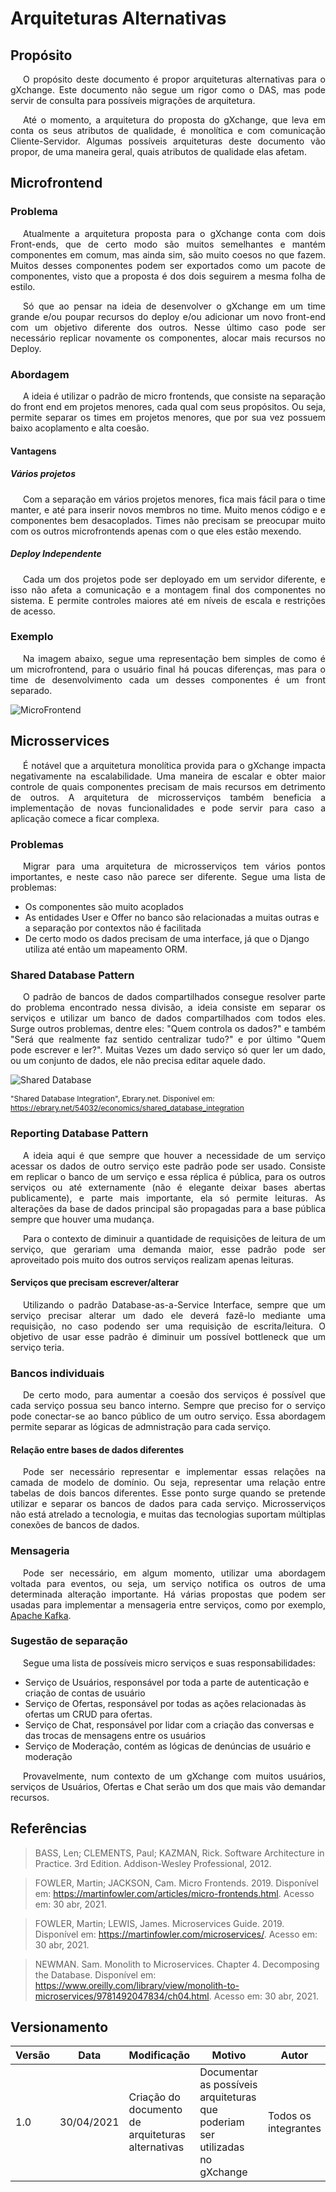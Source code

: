 # Arquiteturas Alternativas

## Propósito

<p style="text-indent: 20px; text-align: justify">
O propósito deste documento é propor arquiteturas alternativas para o gXchange. Este documento não segue um rigor como o DAS, mas pode servir de consulta para possíveis migrações de arquitetura.
</p>

<p style="text-indent: 20px; text-align: justify">
Até o momento, a arquitetura do proposta do gXchange, que leva em conta os seus atributos de qualidade, é monolítica e com comunicação Cliente-Servidor. Algumas possíveis arquiteturas deste documento vão propor, de uma maneira geral, quais atributos de qualidade elas afetam.
</p>

## Microfrontend

### Problema

<p style="text-indent: 20px; text-align: justify">
Atualmente a arquitetura proposta para o gXchange conta com dois Front-ends, que de certo modo são muitos semelhantes e mantém componentes em comum, mas ainda sim, são muito coesos no que fazem. Muitos desses componentes podem ser exportados como um pacote de componentes, visto que a proposta é dos dois seguirem a mesma folha de estilo.
</p>

<p style="text-indent: 20px; text-align: justify">
Só que ao pensar na ideia de desenvolver o gXchange em um time grande e/ou poupar recursos do deploy e/ou adicionar um novo front-end com um objetivo diferente dos outros. Nesse último caso pode ser necessário replicar novamente os componentes, alocar mais recursos no Deploy.
</p>

### Abordagem

<p style="text-indent: 20px; text-align: justify">
A ideia é utilizar o padrão de micro frontends, que consiste na separação do front end em projetos menores, cada qual com seus propósitos. Ou seja, permite separar os times em projetos menores, que por sua vez possuem baixo acoplamento e alta coesão.
</p>

#### Vantagens

##### Vários projetos

<p style="text-indent: 20px; text-align: justify">
Com a separação em vários projetos menores, fica mais fácil para o time manter, e até para inserir novos membros no time. Muito menos código e e componentes bem desacoplados. Times não precisam se preocupar muito com os outros microfrontends apenas com o que eles estão mexendo.
</p>

##### Deploy Independente

<p style="text-indent: 20px; text-align: justify">
Cada um dos projetos pode ser deployado em um servidor diferente, e isso não afeta a comunicação e a montagem final dos componentes no sistema. E permite controles maiores até em níveis de escala e restrições de acesso.
</p>

### Exemplo

<p style="text-indent: 20px; text-align: justify">
Na imagem abaixo, segue uma representação bem simples de como é um microfrontend, para o usuário final há poucas diferenças, mas para o time de desenvolvimento cada um desses componentes é um front separado.
</p>

![MicroFrontend](../../assets/notas_arq/microfrontend.png)

## Microsservices

<p style="text-indent: 20px; text-align: justify">
É notável que a arquitetura monolítica provida para o gXchange impacta negativamente na escalabilidade. Uma maneira de escalar e obter maior controle de quais componentes precisam de mais recursos em detrimento de outros. A arquitetura de microsserviços também beneficia a implementação de novas funcionalidades e pode servir para caso a aplicação comece a ficar complexa.
</p>

### Problemas

<p style="text-indent: 20px; text-align: justify">
Migrar para uma arquitetura de microsserviços tem vários pontos importantes, e neste caso não parece ser diferente. Segue uma lista de problemas:</p>

- Os componentes são muito acoplados
- As entidades User e Offer no banco são relacionadas a muitas outras e a separação por contextos não é facilitada
- De certo modo os dados precisam de uma interface, já que o Django utiliza até então um mapeamento ORM.

### Shared Database Pattern 

<p style="text-indent: 20px; text-align: justify">
O padrão de bancos de dados compartilhados consegue resolver parte do problema encontrado nessa divisão, a ideia consiste em separar os serviços e utilizar um banco de dados compartilhados com todos eles. Surge outros problemas, dentre eles: "Quem controla os dados?" e também "Será que realmente faz sentido centralizar tudo?" e por último "Quem pode escrever e ler?". Muitas Vezes um dado serviço só quer ler um dado, ou um conjunto de dados, ele não precisa editar aquele dado.   
</p>

![Shared Database](https://ebrary.net/htm/img/29/477/29.png)

<p style="width: fit-content; margin: 0 auto; font-size: 12px">"Shared Database Integration", Ebrary.net. Disponível em: <a href="https://ebrary.net/54032/economics/shared_database_integration" target="_blank" rel="noopener noreferrer">https://ebrary.net/54032/economics/shared_database_integration</a></p>

### Reporting Database Pattern

<p style="text-indent: 20px; text-align: justify">
A ideia aqui é que sempre que houver a necessidade de um serviço acessar os dados de outro serviço este padrão pode ser usado. Consiste em replicar o banco de um serviço e essa réplica é pública, para os outros serviços ou até externamente (não é elegante deixar bases abertas publicamente), e parte mais importante, ela só permite leituras. As alterações da base de dados principal são propagadas para a base pública sempre que houver uma mudança.  
</p>

<p style="text-indent: 20px; text-align: justify">
Para o contexto de diminuir a quantidade de requisições de leitura de um serviço, que gerariam uma demanda maior, esse padrão pode ser aproveitado pois muito dos outros serviços realizam apenas leituras.
</p>

#### Serviços que precisam escrever/alterar

<p style="text-indent: 20px; text-align: justify">
Utilizando o padrão Database-as-a-Service Interface, sempre que um serviço precisar alterar um dado ele deverá fazê-lo mediante uma requisição, no caso podendo ser uma requisição de escrita/leitura. O objetivo de usar esse padrão é diminuir um possível bottleneck que um serviço teria.
</p>

### Bancos individuais

<p style="text-indent: 20px; text-align: justify">
De certo modo, para aumentar a coesão dos serviços é possível que cada serviço possua seu banco interno. Sempre que preciso for o serviço pode conectar-se ao banco público de um outro serviço. Essa abordagem permite separar as lógicas de admnistração para cada serviço.
</p>

#### Relação entre bases de dados diferentes

<p style="text-indent: 20px; text-align: justify">
Pode ser necessário representar e implementar essas relações na camada de modelo de domínio. Ou seja, representar uma relação entre tabelas de dois bancos diferentes. Esse ponto surge quando se pretende utilizar e separar os bancos de dados para cada serviço. Microsserviços não está atrelado a tecnologia, e muitas das tecnologias suportam múltiplas conexões de bancos de dados.
</p>

### Mensageria
<p style="text-indent: 20px; text-align: justify">
Pode ser necessário, em algum momento, utilizar uma abordagem voltada para eventos, ou seja, um serviço notifica os outros de uma determinada alteração importante. Há várias propostas que podem ser usadas para implementar a mensageria entre serviços, como por exemplo, <a href="https://kafka.apache.org/">Apache Kafka</a>.
</p>

### Sugestão de separação
<p style="text-indent: 20px; text-align: justify">
Segue uma lista de possíveis micro serviços e suas responsabilidades:
</p>

- Serviço de Usuários, responsável por toda a parte de autenticação e criação de contas de usuário
- Serviço de Ofertas, responsável por todas as ações relacionadas às ofertas um CRUD para ofertas.
- Serviço de Chat, responsável por lidar com a criação das conversas e das trocas de mensagens entre os usuários
- Serviço de Moderação, contém as lógicas de denúncias de usuário e moderação

<p style="text-indent: 20px; text-align: justify">
Provavelmente, num contexto de um gXchange com muitos usuários, serviços de Usuários, Ofertas e Chat serão um dos que mais vão demandar recursos.
</p>

## Referências

> BASS, Len; CLEMENTS, Paul; KAZMAN, Rick. Software Architecture in Practice. 3rd Edition. Addison-Wesley Professional, 2012.

> FOWLER, Martin; JACKSON, Cam. Micro Frontends. 2019. Disponível em: https://martinfowler.com/articles/micro-frontends.html. Acesso em: 30 abr, 2021.

> FOWLER, Martin; LEWIS, James. Microservices Guide. 2019. Disponível em: https://martinfowler.com/microservices/. Acesso em: 30 abr, 2021.

> NEWMAN. Sam. Monolith to Microservices. Chapter 4. Decomposing the Database. Disponível em: https://www.oreilly.com/library/view/monolith-to-microservices/9781492047834/ch04.html. Acesso em: 30 abr, 2021.


## Versionamento
 Versão | Data       | Modificação                    | Motivo | Autor         |
| ------ | ---------- | -------------------------------| ------ | ------------- |
| 1.0 | 30/04/2021 | Criação do documento de arquiteturas alternativas | Documentar as possíveis arquiteturas que poderiam ser utilizadas no gXchange | Todos os integrantes |